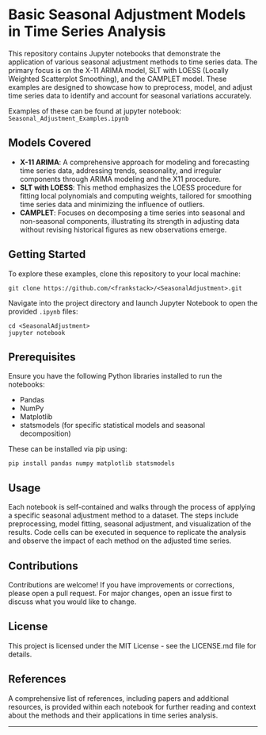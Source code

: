 # Basic Seasonal Adjustment Models in Time Series Analysis

This repository contains Jupyter notebooks that demonstrate the application of various seasonal adjustment methods to time series data. The primary focus is on the X-11 ARIMA model, SLT with LOESS (Locally Weighted Scatterplot Smoothing), and the CAMPLET model. These examples are designed to showcase how to preprocess, model, and adjust time series data to identify and account for seasonal variations accurately.

Examples of these can be found at jupyter notebook: `Seasonal_Adjustment_Examples.ipynb`

## Models Covered

- **X-11 ARIMA**: A comprehensive approach for modeling and forecasting time series data, addressing trends, seasonality, and irregular components through ARIMA modeling and the X11 procedure.
- **SLT with LOESS**: This method emphasizes the LOESS procedure for fitting local polynomials and computing weights, tailored for smoothing time series data and minimizing the influence of outliers.
- **CAMPLET**: Focuses on decomposing a time series into seasonal and non-seasonal components, illustrating its strength in adjusting data without revising historical figures as new observations emerge.

## Getting Started

To explore these examples, clone this repository to your local machine:

```
git clone https://github.com/<frankstack>/<SeasonalAdjustment>.git
```

Navigate into the project directory and launch Jupyter Notebook to open the provided `.ipynb` files:

```
cd <SeasonalAdjustment>
jupyter notebook
```

## Prerequisites

Ensure you have the following Python libraries installed to run the notebooks:

- Pandas
- NumPy
- Matplotlib
- statsmodels (for specific statistical models and seasonal decomposition)

These can be installed via pip using:

```
pip install pandas numpy matplotlib statsmodels
```

## Usage

Each notebook is self-contained and walks through the process of applying a specific seasonal adjustment method to a dataset. The steps include preprocessing, model fitting, seasonal adjustment, and visualization of the results. Code cells can be executed in sequence to replicate the analysis and observe the impact of each method on the adjusted time series.

## Contributions

Contributions are welcome! If you have improvements or corrections, please open a pull request. For major changes, open an issue first to discuss what you would like to change.

## License

This project is licensed under the MIT License - see the LICENSE.md file for details.

## References

A comprehensive list of references, including papers and additional resources, is provided within each notebook for further reading and context about the methods and their applications in time series analysis.

---
